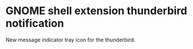 # GNOME shell extension thunderbird notification

New message indicator tray icon for the thunderbird.
